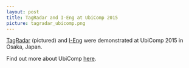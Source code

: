 ```yaml
---
layout: post
title: TagRadar and I-Eng at UbiComp 2015
picture: tagradar_ubicomp.png
---
```


<a href = "../../../../projects/tag_radar/">TagRadar</a> (pictured) and <a href = "../../../../projects/i_eng/">I-Eng</a> were demonstrated at UbiComp 2015 in Osaka, Japan.

Find out more about UbiComp <a href = "http://ubicomp.org/ubicomp2015/">here</a>.